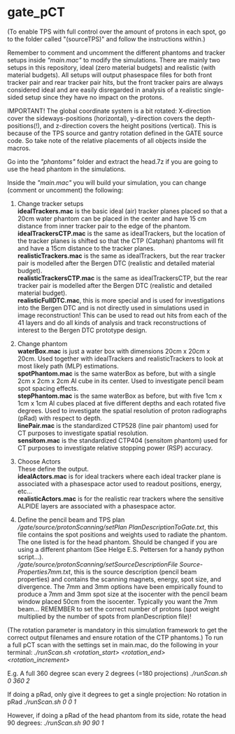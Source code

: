 # gate_pCT
(To enable TPS with full control over the amount of protons in each spot, go to the folder called "(sourceTPS)" and follow the instructions within.)

Remember to comment and uncomment the different phantoms and tracker setups inside *"main.mac"* to modify the simulations.
There are mainly two setups in this repository, ideal (zero material budgets) and realistic (with material budgets). All setups will output phasespace files for both front tracker pair and rear tracker pair hits, but the front tracker pairs are always considered ideal and are easily disregarded in analysis of a realistic single-sided setup since they have no impact on the protons.

IMPORTANT! The global coordinate system is a bit rotated: X-direction cover the sideways-positions (horizontal), y-direction covers the depth-positions(!), and z-direction covers the height positions (vertical). This is because of the TPS source and gantry rotation defined in the GATE source code. So take note of the relative placements of all objects inside the macros.

Go into the *"phantoms"* folder and extract the head.7z if you are going to use the head phantom in the simulations.

Inside the *"main.mac"* you will build your simulation, you can change (comment or uncomment) the following:

1. Change tracker setups<br />
**idealTrackers.mac** is the basic ideal (air) tracker planes placed so that a 20cm water phantom can be placed in the center and have 15 cm distance from inner tracker pair to the edge of the phantom. <br />
**idealTrackersCTP.mac** is the same as idealTrackers, but the location of the tracker planes is shifted so that the CTP (Catphan) phantoms will fit and have a 15cm distance to the tracker planes.<br />
**realisticTrackers.mac** is the same as idealTrackers, but the rear tracker pair is modelled after the Bergen DTC (realistic and detailed material budget). <br />
**realisticTrackersCTP.mac** is the same as idealTrackersCTP, but the rear tracker pair is modelled after the Bergen DTC (realistic and detailed material budget).<br />
**realisticFullDTC.mac**, this is more special and is used for investigations into the Bergen DTC and is not directly used in simulations used in image reconstruction! This can be used to read out hits from each of the 41 layers and do all kinds of analysis and track reconstructions of interest to the Bergen DTC prototype design.

2. Change phantom<br />
**waterBox.mac** is just a water box with dimensions 20cm x 20cm x 20cm. Used together with idealTrackers and realisticTrackers to look at most likely path (MLP) estimations.<br />
**spotPhantom.mac** is the same waterBox as before, but with a single 2cm x 2cm x 2cm Al cube in its center. Used to investigate pencil beam spot spacing effects.<br />
**stepPhantom.mac** is the same waterBox as before, but with five 1cm x 1cm x 1cm Al cubes placed at five different depths and each rotated five degrees. Used to investigate the spatial resolution of proton radiographs (pRad) with respect to depth.<br />
**linePair.mac** is the standardized CTP528 (line pair phantom) used for CT purposes to investigate spatial resolution.<br />
**sensitom.mac** is the standardized CTP404 (sensitom phantom) used for CT purposes to investigate relative stopping power (RSP) accuracy.

3. Choose Actors<br />
These define the output. <br />
**idealActors.mac** is for ideal trackers where each ideal tracker plane is associated with a phasespace actor used to readout positions, energy, etc...<br />
**realisticActors.mac** is for the realistic rear trackers where the sensitive ALPIDE layers are associated with a phasespace actor.

4. Define the pencil beam and TPS plan<br />
*/gate/source/protonScanning/setPlan PlanDescriptionToGate.txt*, this file contains the spot positions and weights used to radiate the phantom. The one listed is for the head phantom. Should be changed if you are using a different phantom (See Helge E.S. Pettersen for a handy python script...).<br />
*/gate/source/protonScanning/setSourceDescriptionFile Source-Properties7mm.txt*, this is the source description (pencil beam properties) and contains the scanning magnets, energy, spot size, and divergence. The 7mm and 3mm options have been empirically found to produce a 7mm and 3mm spot size at the isocenter with the pencil beam window placed 50cm from the isocenter. Typically you want the 7mm beam... 
REMEMBER to set the correct number of protons (spot weight multiplied by the number of spots from planDescription file)!


(The rotation parameter is mandatory in this simulation framework to get the correct output filenames and ensure rotation of the CTP phantoms.)
To run a full pCT scan with the settings set in main.mac, do the following in your terminal:
*./runScan.sh <rotation_start> <rotation_end> <rotation_increment>*

E.g. A full 360 degree scan every 2 degrees (=180 projections)
*./runScan.sh 0 360 2*

If doing a pRad, only give it degrees to get a single projection:
No rotation in pRad
*./runScan.sh 0 0 1*

However, if doing a pRad of the head phantom from its side, rotate the head 90 degrees:
*./runScan.sh 90 90 1*
